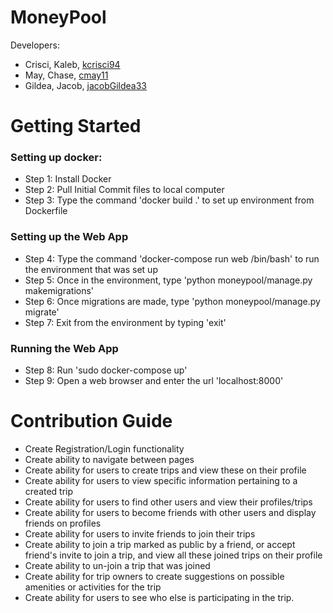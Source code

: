 # MoneyPool

Developers:

* Crisci, Kaleb, [kcrisci94](https://github.com/kcrisci94)
* May, Chase, [cmay11](https://github.com/ChaseMay)
* Gildea, Jacob, [jacobGildea33](https://github.com/jacobGildea33)

# Getting Started   
### Setting up docker:
  
* Step 1: Install Docker
* Step 2: Pull Initial Commit files to local computer
* Step 3: Type the command 'docker build .' to set up environment from Dockerfile

### Setting up the Web App   
* Step 4: Type the command 'docker-compose run web /bin/bash' to run the environment that was set up
* Step 5: Once in the environment, type 'python moneypool/manage.py makemigrations'
* Step 6: Once migrations are made, type 'python moneypool/manage.py migrate'
* Step 7: Exit from the environment by typing 'exit'

### Running the Web App   
* Step 8: Run 'sudo docker-compose up'
* Step 9: Open a web browser and enter the url 'localhost:8000'

# Contribution Guide   
* Create Registration/Login functionality
* Create ability to navigate between pages
* Create ability for users to create trips and view these on their profile
* Create ability for users to view specific information pertaining to a created trip
* Create ability for users to find other users and view their profiles/trips
* Create ability for users to become friends with other users and display friends on profiles
* Create ability for users to invite friends to join their trips
* Create ability to join a trip marked as public by a friend, or accept friend's invite to join a trip, and view all these joined trips on their profile
* Create ability to un-join a trip that was joined
* Create ability for trip owners to create suggestions on possible amenities or activities for the trip   
* Create ability for users to see who else is participating in the trip.   

  
